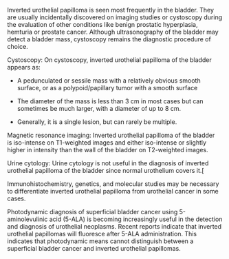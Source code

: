 Inverted urothelial papilloma is seen most frequently in the bladder. They are usually incidentally discovered on imaging studies or cystoscopy during the evaluation of other conditions like benign prostatic hyperplasia, hemturia or prostate cancer. Although ultrasonography of the bladder may detect a bladder mass, cystoscopy remains the diagnostic procedure of choice.

Cystoscopy: On cystoscopy, inverted urothelial papilloma of the bladder appears as:

- A pedunculated or sessile mass with a relatively obvious smooth surface, or as a polypoid/papillary tumor with a smooth surface

- The diameter of the mass is less than 3 cm in most cases but can sometimes be much larger, with a diameter of up to 8 cm.

- Generally, it is a single lesion, but can rarely be multiple.

Magnetic resonance imaging: Inverted urothelial papilloma of the bladder is iso-intense on T1-weighted images and either iso-intense or slightly higher in intensity than the wall of the bladder on T2-weighted images.

Urine cytology: Urine cytology is not useful in the diagnosis of inverted urothelial papilloma of the bladder since normal urothelium covers it.[

Immunohistochemistry, genetics, and molecular studies may be necessary to differentiate inverted urothelial papilloma from urothelial cancer in some cases.

Photodynamic diagnosis of superficial bladder cancer using 5-aminolevulinic acid (5-ALA) is becoming increasingly useful in the detection and diagnosis of urothelial neoplasms. Recent reports indicate that inverted urothelial papillomas will fluoresce after 5-ALA administration. This indicates that photodynamic means cannot distinguish between a superficial bladder cancer and inverted urothelial papillomas.